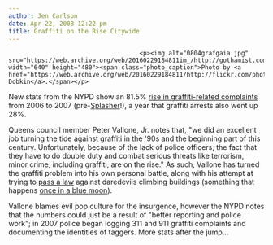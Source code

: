 ```yaml
---
author: Jen Carlson
date: Apr 22, 2008 12:22 pm
title: Graffiti on the Rise Citywide
---
```


	
										<p><img alt="0804grafgaia.jpg" src="https://web.archive.org/web/20160229184811im_/http://gothamist.com/attachments/arts_jen/0804grafgaia.jpg" width="640" height="480"><span class="photo_caption">Photo by <a href="https://web.archive.org/web/20160229184811/http://flickr.com/photos/bluejake/2283957291">Jake Dobkin</a>.</span></p>

<p>New stats from the NYPD show an 81.5% <a href="https://web.archive.org/web/20160229184811/http://www.nypost.com/seven/04212008/news/regionalnews/urban_scrawl_is_spreading_in_city_107387.htm">rise in graffiti-related complaints</a> from 2006 to 2007 (pre-<a href="https://web.archive.org/web/20160229184811/http://gothamist.com/2007/06/22/breaking_allege.php">Splasher</a>!), a year that graffiti arrests also went up 28%. </p>

<p>Queens council member Peter Vallone, Jr. notes that, &quot;we did an excellent job turning the tide against graffiti in the &apos;90s and the beginning part of this century. Unfortunately, because of the lack of police officers, the fact that they have to do double duty and combat serious threats like terrorism, minor crime, including graffiti, are on the rise.&quot; As such, Vallone has turned the graffiti problem into his own personal battle, along with his attempt at trying to <a href="https://web.archive.org/web/20160229184811/http://gothamist.com/2008/03/03/vallone_says_no.php">pass a law</a> against daredevils climbing buildings (something that happens <a href="https://web.archive.org/web/20160229184811/http://gothamist.com/2008/03/04/yesterday_we_no.php">once in a blue moon</a>). </p>

<p>Vallone blames evil pop culture for the insurgence, however the NYPD notes that the numbers could just be a result of &quot;better reporting and police work&quot;; in 2007 police began logging 311 and 911 graffiti complaints and documenting the identities of taggers. More stats after the jump...</p>					
										
									
				
